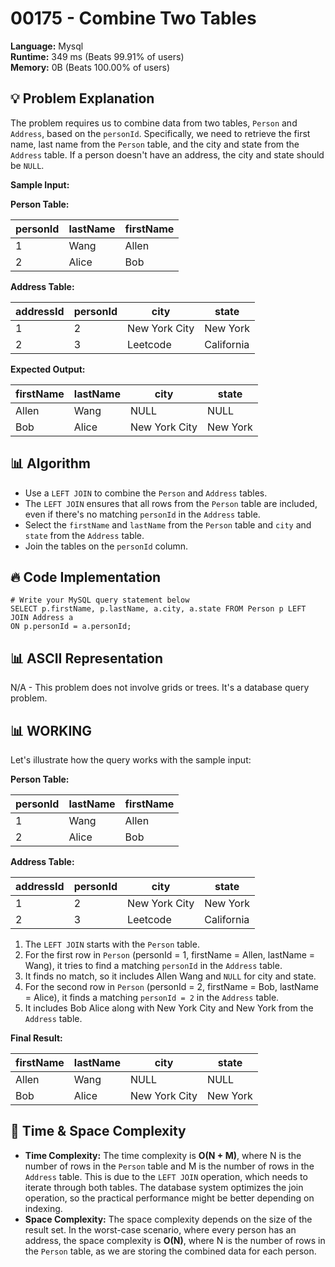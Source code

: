 # 00175 - Combine Two Tables
    
**Language:** Mysql  
**Runtime:** 349 ms (Beats 99.91% of users)  
**Memory:** 0B (Beats 100.00% of users)  

## 💡 **Problem Explanation**

The problem requires us to combine data from two tables, `Person` and `Address`, based on the `personId`. Specifically, we need to retrieve the first name, last name from the `Person` table, and the city and state from the `Address` table. If a person doesn't have an address, the city and state should be `NULL`.

**Sample Input:**

**Person Table:**

| personId | lastName | firstName |
|---|---|---|
| 1 | Wang | Allen |
| 2 | Alice | Bob |

**Address Table:**

| addressId | personId | city | state |
|---|---|---|---|
| 1 | 2 | New York City | New York |
| 2 | 3 | Leetcode | California |

**Expected Output:**

| firstName | lastName | city | state |
|---|---|---|---|
| Allen | Wang | NULL | NULL |
| Bob | Alice | New York City | New York |

## 📊 **Algorithm**

*   Use a `LEFT JOIN` to combine the `Person` and `Address` tables.
*   The `LEFT JOIN` ensures that all rows from the `Person` table are included, even if there's no matching `personId` in the `Address` table.
*   Select the `firstName` and `lastName` from the `Person` table and `city` and `state` from the `Address` table.
*   Join the tables on the `personId` column.

## 🔥 **Code Implementation**

```mysql
# Write your MySQL query statement below
SELECT p.firstName, p.lastName, a.city, a.state FROM Person p LEFT JOIN Address a 
ON p.personId = a.personId;
```

## 📊 **ASCII Representation**

N/A - This problem does not involve grids or trees. It's a database query problem.

## 📊 **WORKING**

Let's illustrate how the query works with the sample input:

**Person Table:**

| personId | lastName | firstName |
|---|---|---|
| 1 | Wang | Allen |
| 2 | Alice | Bob |

**Address Table:**

| addressId | personId | city | state |
|---|---|---|---|
| 1 | 2 | New York City | New York |
| 2 | 3 | Leetcode | California |

1.  The `LEFT JOIN` starts with the `Person` table.
2.  For the first row in `Person` (personId = 1, firstName = Allen, lastName = Wang), it tries to find a matching `personId` in the `Address` table.
3.  It finds no match, so it includes Allen Wang and `NULL` for city and state.
4.  For the second row in `Person` (personId = 2, firstName = Bob, lastName = Alice), it finds a matching `personId = 2` in the `Address` table.
5.  It includes Bob Alice along with New York City and New York from the `Address` table.

**Final Result:**

| firstName | lastName | city | state |
|---|---|---|---|
| Allen | Wang | NULL | NULL |
| Bob | Alice | New York City | New York |

## 🚀 **Time & Space Complexity**

*   **Time Complexity:** The time complexity is **O(N + M)**, where N is the number of rows in the `Person` table and M is the number of rows in the `Address` table.  This is due to the `LEFT JOIN` operation, which needs to iterate through both tables. The database system optimizes the join operation, so the practical performance might be better depending on indexing.
*   **Space Complexity:** The space complexity depends on the size of the result set. In the worst-case scenario, where every person has an address, the space complexity is **O(N)**, where N is the number of rows in the `Person` table, as we are storing the combined data for each person.
    